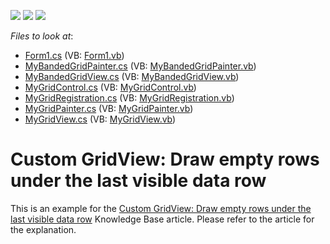 <!-- default badges list -->
![](https://img.shields.io/endpoint?url=https://codecentral.devexpress.com/api/v1/VersionRange/128624337/13.1.4%2B)
[![](https://img.shields.io/badge/Open_in_DevExpress_Support_Center-FF7200?style=flat-square&logo=DevExpress&logoColor=white)](https://supportcenter.devexpress.com/ticket/details/E761)
[![](https://img.shields.io/badge/📖_How_to_use_DevExpress_Examples-e9f6fc?style=flat-square)](https://docs.devexpress.com/GeneralInformation/403183)
<!-- default badges end -->
<!-- default file list -->
*Files to look at*:

* [Form1.cs](./CS/Form1.cs) (VB: [Form1.vb](./VB/Form1.vb))
* [MyBandedGridPainter.cs](./CS/MyBandedGridView/MyBandedGridPainter.cs) (VB: [MyBandedGridPainter.vb](./VB/MyBandedGridView/MyBandedGridPainter.vb))
* [MyBandedGridView.cs](./CS/MyBandedGridView/MyBandedGridView.cs) (VB: [MyBandedGridView.vb](./VB/MyBandedGridView/MyBandedGridView.vb))
* [MyGridControl.cs](./CS/MyGridControl.cs) (VB: [MyGridControl.vb](./VB/MyGridControl.vb))
* [MyGridRegistration.cs](./CS/MyGridRegistration.cs) (VB: [MyGridRegistration.vb](./VB/MyGridRegistration.vb))
* [MyGridPainter.cs](./CS/MyGridView/MyGridPainter.cs) (VB: [MyGridPainter.vb](./VB/MyGridView/MyGridPainter.vb))
* [MyGridView.cs](./CS/MyGridView/MyGridView.cs) (VB: [MyGridView.vb](./VB/MyGridView/MyGridView.vb))
<!-- default file list end -->
# Custom GridView: Draw empty rows under the last visible data row


<p>This is an example for the <a href="https://www.devexpress.com/Support/Center/p/A1435">Custom GridView: Draw empty rows under the last visible data row</a> Knowledge Base article. Please refer to the article for the explanation.</p>

<br/>


